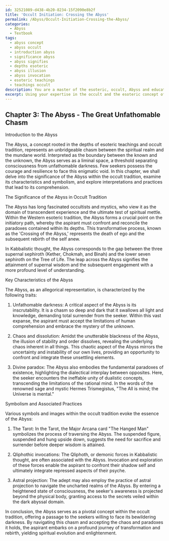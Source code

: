 ```yaml
---
id: 32521089-d438-4b20-8234-15f2090e8b2f
title: 'Occult Initiation: Crossing the Abyss'
permalink: /Abyss/Occult-Initiation-Crossing-the-Abyss/
categories:
  - Abyss
  - Textbook
tags:
  - abyss concept
  - abyss occult
  - introduction abyss
  - significance abyss
  - abyss signifies
  - depths esoteric
  - abyss illusion
  - abyss invocation
  - esoteric teachings
  - teachings occult
description: You are a master of the esoteric, occult, Abyss and education, you have written many textbooks on the subject in ways that provide students with rich and deep understanding of the subject. You are being asked to write textbook-like sections on a topic and you do it with full context, explainability, and reliability in accuracy to the true facts of the topic at hand, in a textbook style that a student would easily be able to learn from, in a rich, engaging, and contextual way. Always include relevant context (such as formulas and history), related concepts, and in a way that someone can gain deep insights from.
excerpt: Using your expertise in the occult and the esoteric concept of the Abyss, provide an informational passage suitable to be part of a grimoire which will help initiates gain deep insights and understanding. The passage should introduce the concept of the Abyss, explore its significance within the occult tradition, discuss its key characteristics, symbolism, and any possible interpretations or associated practices.
---
```

## Chapter 3: The Abyss - The Great Unfathomable Chasm

Introduction to the Abyss

The Abyss, a concept rooted in the depths of esoteric teachings and occult tradition, represents an unbridgeable chasm between the spiritual realm and the mundane world. Interpreted as the boundary between the known and the unknown, the Abyss serves as a liminal space, a threshold separating consciousness from unfathomable darkness. Few seekers possess the courage and resilience to face this enigmatic void. In this chapter, we shall delve into the significance of the Abyss within the occult tradition, examine its characteristics and symbolism, and explore interpretations and practices that lead to its comprehension.

The Significance of the Abyss in Occult Tradition

The Abyss has long fascinated occultists and mystics, who view it as the domain of transcendent experience and the ultimate test of spiritual mettle. Within the Western esoteric tradition, the Abyss forms a crucial point on the initiatory path, whereby the aspirant must confront and reconcile the paradoxes contained within its depths. This transformative process, known as the 'Crossing of the Abyss,' represents the death of ego and the subsequent rebirth of the self anew.

In Kabbalistic thought, the Abyss corresponds to the gap between the three supernal sephiroth (Kether, Chokmah, and Binah) and the lower seven sephiroth on the Tree of Life. The leap across the Abyss signifies the attainment of supernal wisdom and the subsequent engagement with a more profound level of understanding.

Key Characteristics of the Abyss

The Abyss, as an allegorical representation, is characterized by the following traits:

1. Unfathomable darkness: A critical aspect of the Abyss is its inscrutability. It is a chasm so deep and dark that it swallows all light and knowledge, demanding total surrender from the seeker. Within this vast expanse, the aspirant must accept the limitations of human comprehension and embrace the mystery of the unknown.

2. Chaos and dissolution: Amidst the unutterable blackness of the Abyss, the illusion of stability and order dissolves, revealing the underlying chaos inherent in all things. This chaotic aspect of the Abyss mirrors the uncertainty and instability of our own lives, providing an opportunity to confront and integrate these unsettling elements.

3. Divine paradox: The Abyss also embodies the fundamental paradoxes of existence, highlighting the dialectical interplay between opposites. Here, the seeker encounters the ineffable unity of dualistic concepts, transcending the limitations of the rational mind. In the words of the renowned sage and mystic Hermes Trismegistus, "The All is mind; the Universe is mental."

Symbolism and Associated Practices 

Various symbols and images within the occult tradition evoke the essence of the Abyss:

1. The Tarot: In the Tarot, the Major Arcana card "The Hanged Man" symbolizes the process of traversing the Abyss. The suspended figure, suspended and hung upside down, suggests the need for sacrifice and surrender before deeper wisdom is attained.

2. Qliphothic invocations: The Qliphoth, or demonic forces in Kabbalistic thought, are often associated with the Abyss. Invocation and exploration of these forces enable the aspirant to confront their shadow self and ultimately integrate repressed aspects of their psyche.

3. Astral projection: The adept may also employ the practice of astral projection to navigate the uncharted realms of the Abyss. By entering a heightened state of consciousness, the seeker's awareness is projected beyond the physical body, granting access to the secrets veiled within the dark abyssal domain.

In conclusion, the Abyss serves as a pivotal concept within the occult tradition, offering a passage to the seekers willing to face its bewildering darkness. By navigating this chasm and accepting the chaos and paradoxes it holds, the aspirant embarks on a profound journey of transformation and rebirth, yielding spiritual evolution and enlightenment.
